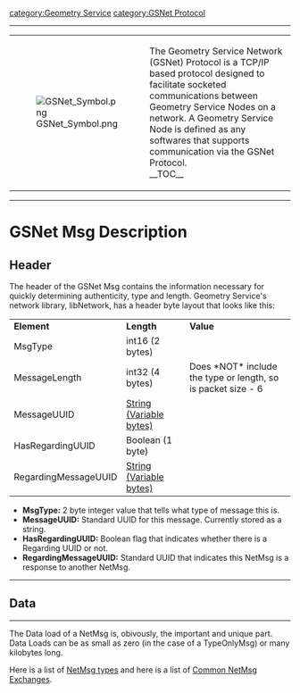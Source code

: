 [category:Geometry Service](category:Geometry_Service "wikilink")
[category:GSNet Protocol](category:GSNet_Protocol "wikilink")

------------------------------------------------------------------------

<table>
<tbody>
<tr class="odd">
<td><figure>
<img src="GSNet_Symbol.png" title="GSNet_Symbol.png" alt="GSNet_Symbol.png" /><figcaption aria-hidden="true">GSNet_Symbol.png</figcaption>
</figure></td>
<td><p>The Geometry Service Network (GSNet) Protocol is a TCP/IP based protocol designed to facilitate socketed communications between Geometry Service Nodes on a network. A Geometry Service Node is defined as any softwares that supports communication via the GSNet Protocol.<br />
__TOC__</p></td>
</tr>
</tbody>
</table>

------------------------------------------------------------------------

# GSNet Msg Description

## Header

The header of the GSNet Msg contains the information necessary for
quickly determining authenticity, type and length. Geometry Service's
network library, libNetwork, has a header byte layout that looks like
this:


|                      |                                                    |                                                                |
|----------------------|----------------------------------------------------|----------------------------------------------------------------|
| **Element**          | **Length**                                         | **Value**                                                      |
| MsgType              | int16 (2 bytes)                                    |                                                                |
| MessageLength        | int32 (4 bytes)                                    | Does \*NOT\* include the type or length, so is packet size - 6 |
| MessageUUID          | [String (Variable bytes)](GSNet_String "wikilink") |                                                                |
| HasRegardingUUID     | Boolean (1 byte)                                   |                                                                |
| RegardingMessageUUID | [String (Variable bytes)](GSNet_String "wikilink") |                                                                |

-   **MsgType:** 2 byte integer value that tells what type of message
    this is.
-   **MessageUUID:** Standard UUID for this message. Currently stored as
    a string.
-   **HasRegardingUUID:** Boolean flag that indicates whether there is a
    Regarding UUID or not.
-   **RegardingMessageUUID:** Standard UUID that indicates this NetMsg
    is a response to another NetMsg.

------------------------------------------------------------------------

## Data

------------------------------------------------------------------------

The Data load of a NetMsg is, obivously, the important and unique part.
Data Loads can be as small as zero (in the case of a TypeOnlyMsg) or
many kilobytes long.

Here is a list of [NetMsg types](NetMsgTypes "wikilink") and here is a
list of [Common NetMsg Exchanges](Common_NetMsg_Exchanges "wikilink").